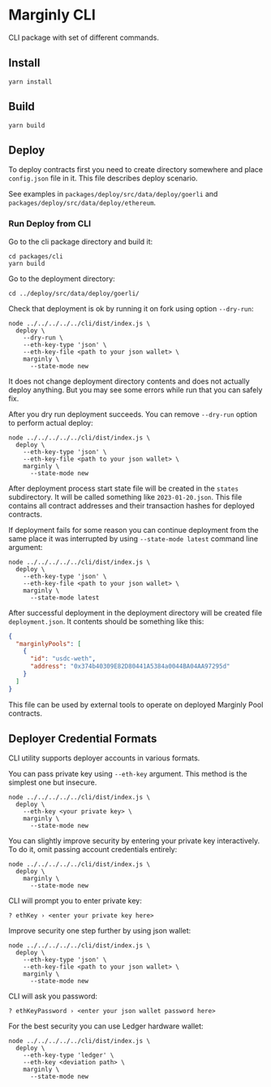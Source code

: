 # Marginly CLI
CLI package with set of different commands.

## Install

```shell
yarn install
```

## Build

```shell
yarn build
```

## Deploy

To deploy contracts first you need to create directory
somewhere and place `config.json` file in it.
This file describes deploy scenario.

See examples in `packages/deploy/src/data/deploy/goerli` and `packages/deploy/src/data/deploy/ethereum`.

### Run Deploy from CLI

Go to the cli package directory and build it:

```shell
cd packages/cli
yarn build
```

Go to the deployment directory:
```shell
cd ../deploy/src/data/deploy/goerli/
```

Check that deployment is ok by running it on fork
using option `--dry-run`:
```shell
node ../../../../../cli/dist/index.js \
  deploy \
    --dry-run \
    --eth-key-type 'json' \
    --eth-key-file <path to your json wallet> \
    marginly \
      --state-mode new
```

It does not change deployment directory contents and
does not actually deploy anything. But you may
see some errors while run that you can safely fix.

After you dry run deployment succeeds. You can remove
`--dry-run` option to perform actual deploy:

```shell
node ../../../../../cli/dist/index.js \
  deploy \
    --eth-key-type 'json' \
    --eth-key-file <path to your json wallet> \
    marginly \
      --state-mode new
```

After deployment process start state file will be created
in the `states` subdirectory. It will be called something
like `2023-01-20.json`. This file contains all contract
addresses and their transaction hashes for deployed contracts.

If deployment fails for some reason you can continue
deployment from the same place it was interrupted by
using `--state-mode latest` command line argument:

```shell
node ../../../../../cli/dist/index.js \
  deploy \
    --eth-key-type 'json' \
    --eth-key-file <path to your json wallet> \
    marginly \
      --state-mode latest
```

After successful deployment in the deployment directory
will be created file `deployment.json`. It contents
should be something like this:

```json
{
  "marginlyPools": [
    {
      "id": "usdc-weth",
      "address": "0x374b40309E82D80441A5384a0044BA04AA97295d"
    }
  ]
}
```

This file can be used by external tools to operate on
deployed Marginly Pool contracts.

## Deployer Credential Formats

CLI utility supports deployer accounts in various formats.

You can pass private key using `--eth-key` argument.
This method is the simplest one but insecure.
```shell
node ../../../../../cli/dist/index.js \
  deploy \
    --eth-key <your private key> \
    marginly \
      --state-mode new
```

You can slightly improve security by entering your
private key interactively. To do it, omit
passing account credentials entirely:

```shell
node ../../../../../cli/dist/index.js \
  deploy \
    marginly \
      --state-mode new
```
CLI will prompt you to enter private key:
```
? ethKey › <enter your private key here>
```

Improve security one step further by using json wallet:
```shell
node ../../../../../cli/dist/index.js \
  deploy \
    --eth-key-type 'json' \
    --eth-key-file <path to your json wallet> \
    marginly \
      --state-mode new
```

CLI will ask you password:
```
? ethKeyPassword › <enter your json wallet password here>
```

For the best security you can use Ledger hardware wallet:
```shell
node ../../../../../cli/dist/index.js \
  deploy \
    --eth-key-type 'ledger' \
    --eth-key <deviation path> \
    marginly \
      --state-mode new
```
